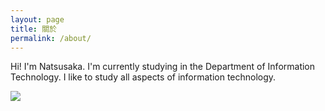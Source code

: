 ```yaml
---
layout: page
title: 關於
permalink: /about/
---
```


Hi! I'm Natsusaka. I'm currently studying in the Department of Information Technology. I like to study all aspects of information technology.

![](https://img.onl/44mVEc)
